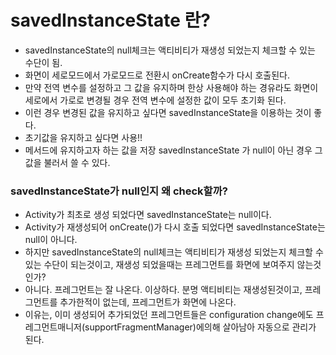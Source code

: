 # savedInstanceState 란?
- savedInstanceState의 null체크는 액티비티가 재생성 되었는지 체크할 수 있는 수단이 됨.
- 화면이 세로모드에서 가로모드로 전환시 onCreate함수가 다시 호출된다.
- 만약 전역 변수를 설정하고 그 값을 유지하며 한상 사용해야 하는 경유라도 화면이 세로에서 가로로 변경될 경우 전역 변수에 설정한 값이 모두 초기화 된다.
- 이런 경우 변경된 값을 유지하고 싶다면 savedInstanceState을 이용하는 것이 좋다.
- 초기값을 유지하고 싶다면 사용!!
- 메서드에 유지하고자 하는 값을 저장 savedInstanceState 가 null이 아닌 경우 그 값을 불러서 쓸 수 있다.

### savedInstanceState가 null인지 왜 check할까?
- Activity가 최초로 생성 되었다면 savedInstanceState는 null이다.
- Activity가 재생성되어 onCreate()가 다시 호출 되었다면 savedInstanceState는 null이 아니다.
- 하지만 savedInstanceState의 null체크는 액티비티가 재생성 되었는지 체크할 수 있는 수단이 되는것이고, 재생성 되었을때는 프레그먼트를 화면에 보여주지 않는것인가?
- 아니다. 프레그먼트는 잘 나온다. 이상하다. 분명 액티비티는 재생성된것이고, 프레그먼트를 추가한적이 없는데, 프레그먼트가 화면에 나온다.
- 이유는, 이미 생성되어 추가되었던 프레그먼트들은 configuration change에도 프레그먼트매니저(supportFragmentManager)에의해 살아남아 자동으로 관리가 된다.